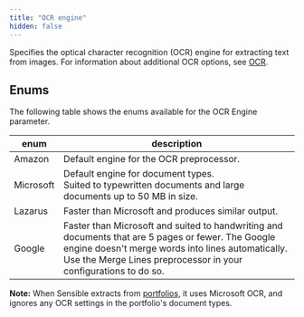 ```yaml
---
title: "OCR engine"
hidden: false
---
```

Specifies the optical character recognition (OCR) engine for extracting text from images. For information about additional OCR options, see [OCR](doc:ocr).

## Enums

The following table shows the enums available for the OCR Engine parameter. 

| enum      | description                                                  |
| --------- | ------------------------------------------------------------ |
| Amazon    | Default engine for the OCR preprocessor.                     |
| Microsoft | Default engine for document types.<br/>Suited to typewritten documents and large documents up to 50 MB in size. |
| Lazarus   | Faster than Microsoft and produces similar output.           |
| Google    | Faster than Microsoft and suited to handwriting and documents that are 5 pages or fewer. The Google engine doesn't merge words into lines automatically. Use the Merge Lines preprocessor in your configurations to do so. |

**Note:** When Sensible extracts from [portfolios](doc:portfolio), it uses Microsoft OCR, and ignores any OCR settings in the portfolio's document types.
